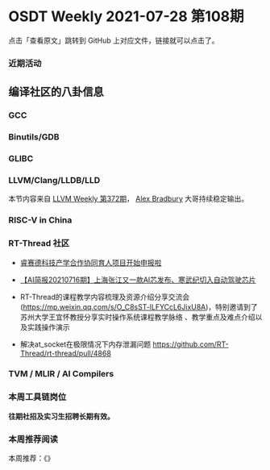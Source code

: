 # OSDT Weekly 2021-07-28 第108期

点击「查看原文」跳转到 GitHub 上对应文件，链接就可以点击了。

### 近期活动

## 编译社区的八卦信息

### GCC

### Binutils/GDB

### GLIBC

### LLVM/Clang/LLDB/LLD

本节内容来自 [LLVM Weekly 第372期](http://llvmweekly.org/issue/372)，
[Alex Bradbury](https://www.linkedin.com/in/alex-bradbury/) 大哥持续稳定输出。

### RISC-V in China

### RT-Thread 社区

- [睿赛德科技产学合作协同育人项目开始申报啦](https://mp.weixin.qq.com/s/EEuVWKOwyRq0HqeQDbCDBw)

- [【AI简报20210716期】上海张江又一款AI芯发布、寒武纪切入自动驾驶芯片](https://mp.weixin.qq.com/s/tdgstNEZBlEbkyy_Xp7DiQ)

- RT-Thread的课程教学内容梳理及资源介绍分享交流会 (https://mp.weixin.qq.com/s/O_C8sST-lLFYCcL6JixU8A)，特别邀请到了苏州大学王宜怀教授分享实时操作系统课程教学脉络 、教学重点及难点介绍以及实践操作演示

- 解决at_socket在极限情况下内存泄漏问题  https://github.com/RT-Thread/rt-thread/pull/4868

### TVM / MLIR / AI Compilers

### 本周工具链岗位

**往期社招及实习生招聘长期有效。**

### 本周推荐阅读

本周推荐：《》
